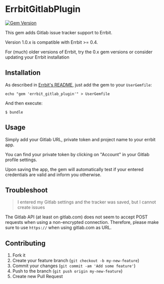 # ErrbitGitlabPlugin 
[![Gem Version](https://badge.fury.io/rb/errbit_gitlab_plugin.svg)](https://badge.fury.io/rb/errbit_gitlab_plugin)

This gem adds Gitlab issue tracker support to Errbit.

Version 1.0.x is compatible with Errbit >= 0.4.

For (much) older versions of Errbit, try the 0.x gem versions or consider
updating your Errbit installation

## Installation

As described in [Errbit's README](https://github.com/errbit/errbit#plugins-and-integrations), 
just add the gem to your `UserGemfile`:

    echo "gem 'errbit_gitlab_plugin'" > UserGemfile

And then execute:

    $ bundle

## Usage

Simply add your Gitlab URL, private token and project name to your errbit app.

You can find your private token by clicking on "Account" in your Gitlab profile settings.

Upon saving the app, the gem will automatically test if your entered
credentials are valid and inform you otherwise.

## Troubleshoot

> I entered my Gitlab settings and the tracker was saved, but I cannot create issues

The Gitlab API (at least on gitlab.com) does not seem to accept POST requests when using
a non-encrypted connection. Therefore, please make sure to use `https://` when
using gitlab.com as URL.

## Contributing

1. Fork it
2. Create your feature branch (`git checkout -b my-new-feature`)
3. Commit your changes (`git commit -am 'Add some feature'`)
4. Push to the branch (`git push origin my-new-feature`)
5. Create new Pull Request
